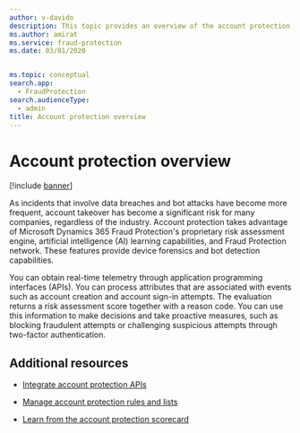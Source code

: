 ```yaml
---
author: v-davido
description: This topic provides an overview of the account protection experience in the Microsoft Dynamics 365 Fraud Protection system.
ms.author: amirat
ms.service: fraud-protection
ms.date: 03/01/2020


ms.topic: conceptual
search.app: 
  - FraudProtection
search.audienceType:
  - admin
title: Account protection overview
---
```


# Account protection overview

[!include [banner](includes/preview-banner.md)]

As incidents that involve data breaches and bot attacks have become more frequent, account takeover has become a significant risk for many companies, regardless of the industry. Account protection takes advantage of Microsoft Dynamics 365 Fraud Protection's proprietary risk assessment engine, artificial intelligence (AI) learning capabilities, and Fraud Protection network. These features provide device forensics and bot detection capabilities.

You can obtain real-time telemetry through application programming interfaces (APIs). You can process attributes that are associated with events such as account creation and account sign-in attempts. The evaluation returns a risk assessment score together with a reason code. You can use this information to make decisions and take proactive measures, such as blocking fraudulent attempts or challenging suspicious attempts through two-factor authentication.

## Additional resources

- [Integrate account protection APIs](integrate-ap-api.md)

- [Manage account protection rules and lists](ap-rulesandlists.md)

- [Learn from the account protection scorecard](ap-scorecard.md)
